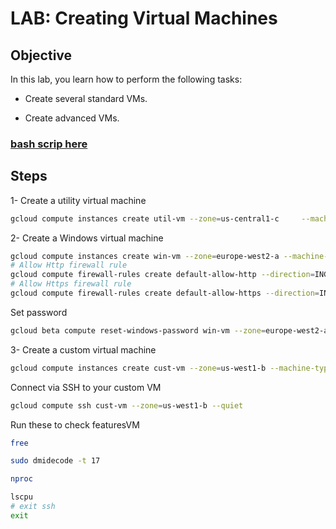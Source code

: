 LAB: Creating Virtual Machines
================

## Objective

In this lab, you learn how to perform the following tasks:

  - Create several standard VMs.

  - Create advanced
VMs.

### [bash scrip here](https://github.com/jecordjotse/gcp-practice-project/blob/master/cmd-instructions/creating_virtual_machines.sh)

## Steps

1- Create a utility virtual
machine

``` bash
gcloud compute instances create util-vm --zone=us-central1-c     --machine-type=n1-standard-1 --subnet=default --no-address --image=debian-10-buster-v20200902 --image-project=debian-cloud
```

2- Create a Windows virtual
machine

``` bash
gcloud compute instances create win-vm --zone=europe-west2-a --machine-type=n1-standard-2 --subnet=default --tags=http-server,https-server --image=windows-server-2016-dc-core-v20200813 --image-project=windows-cloud --boot-disk-size=100GB --boot-disk-type=pd-ssd --boot-disk-device-name=win-vm
# Allow Http firewall rule
gcloud compute firewall-rules create default-allow-http --direction=INGRESS --priority=1000 --network=default --action=ALLOW --rules=tcp:80 --source-ranges=0.0.0.0/0 --target-tags=http-server
# Allow Https firewall rule
gcloud compute firewall-rules create default-allow-https --direction=INGRESS --priority=1000 --network=default --action=ALLOW --rules=tcp:443 --source-ranges=0.0.0.0/0 --target-tags=https-server
```

Set
password

``` bash
gcloud beta compute reset-windows-password win-vm --zone=europe-west2-a --quiet
```

3- Create a custom virtual
machine

``` bash
gcloud compute instances create cust-vm --zone=us-west1-b --machine-type=e2-custom-6-32768 --subnet=default --image=debian-10-buster-v20200902 --image-project=debian-cloud
```

Connect via SSH to your custom VM

``` bash
gcloud compute ssh cust-vm --zone=us-west1-b --quiet
```

Run these to check featuresVM

``` bash
free

sudo dmidecode -t 17

nproc

lscpu
# exit ssh
exit
```
